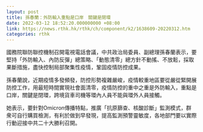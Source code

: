 ```yaml
---
layout: post
title: 孫春蘭：外防輸入重點是口岸　關鍵是閉環
date: 2022-03-12 18:52:20.000000000 +08:00
link: https://news.rthk.hk/rthk/ch/component/k2/1638609-20220312.htm
categories: rthk
---
```


國務院聯防聯控機制召開電視電話會議，中共政治局委員、副總理孫春蘭表示，要堅持「外防輸入、內防反彈」總策略、「動態清零」總方針不動搖、不放鬆，採取果斷措施，盡快控制局部聚集性疫情，鞏固疫情防控成果。

孫春蘭說，近期疫情多發頻發，防控形勢複雜嚴峻，疫情較重地區要從嚴從緊開展防控工作，用最短時間實現社會面清零，疫情防控的重中之重是外防輸入，重點是口岸，關鍵是閉環，跨境貨車司機等環內人員不能與環外人員接觸。

她表示，要針對Omicron傳播特點，推廣「抗原篩查、核酸診斷」監測模式，群衆可自行購買檢測，有利於做到早發現，提高監測預警靈敏度，各地部門要以實際行動迎接中共二十大勝利召開。
